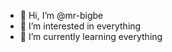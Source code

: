 - 👋 Hi, I’m @mr-bigbe
- 👀 I’m interested in everything 
- 🌱 I’m currently learning everything

<!---
mr-bigbe/mr-bigbe is a ✨ special ✨ repository because its `README.md` (this file) appears on your GitHub profile.
You can click the Preview link to take a look at your changes.
--->
